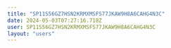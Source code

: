 ```yaml
---
title: "SP11S56GZ7HSN2KRMXMSFS77JKAW9H8A6CAHG4N3C"
date: 2024-05-03T07:27:16.718Z
user: SP11S56GZ7HSN2KRMXMSFS77JKAW9H8A6CAHG4N3C
layout: "users"
---
```

    